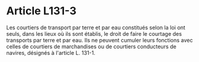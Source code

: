 # Article L131-3

Les courtiers de transport par terre et par eau constitués selon la loi ont seuls, dans les lieux où ils sont établis, le droit de faire le courtage des transports par terre et par eau. Ils ne peuvent cumuler leurs fonctions avec celles de courtiers de marchandises ou de courtiers conducteurs de navires, désignés à l'article L. 131-1.